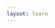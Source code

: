 ```yaml
---
layout: learn
---
```

<script type="text/javascript">
  LEARN_DMN.Navigation.markAsCompletedSection('section-structure-data-types');
</script>
